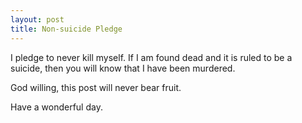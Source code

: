 ```yaml
---
layout: post
title: Non-suicide Pledge
---
```


I pledge to never kill myself. If I am found dead and it is ruled to be a suicide, then you will know that I have been murdered.

God willing, this post will never bear fruit.

Have a wonderful day.

